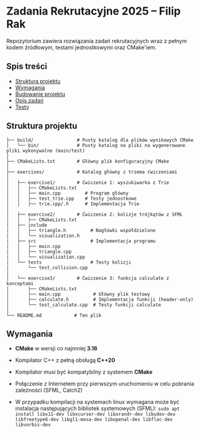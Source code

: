 # Zadania Rekrutacyjne 2025 – Filip Rak
Repozytorium zawiera rozwiązania zadań rekrutacyjnych wraz z pełnym kodem źródłowym, testami jednostkowymi oraz CMake'iem.

## Spis treści

- [Struktura projektu](#struktura-projektu)
- [Wymagania](#wymagania)
- [Budowanie projektu](#budowanie-projektu)
- [Opis zadań](#opis-zadań)
- [Testy](#testowanie)

## Struktura projektu

```
├── build/                # Pusty katalog dla plików wynikowych CMake
│   └── bin/              # Pusty katalog na pliki na wygenerowane pliki wykonywalne (main/test)
│
├── CMakeLists.txt        # Główny plik konfiguracyjny CMake
│
├── exercises/            # Katalog główny z trzema ćwiczeniami
│
│   ├── exercise1/        # Ćwiczenie 1: wyszukiwarka z Trie
│   │   ├── CMakeLists.txt
│   │   ├── main.cpp         # Program główny
│   │   ├── test_trie.cpp    # Testy jednostkowe
│   │   ├── trie.cpp/.h      # Implementacja Trie
│
│   ├── exercise2/        # Ćwiczenie 2: kolizje trójkątów z SFML
│   │   ├── CMakeLists.txt    
|   ├── include
|   │   ├── triangle.h         # Nagłówki współdzielone
|   │   └── visualization.h  
|   ├── src                    # Implementacja programu
|   │   ├── main.cpp
|   │   ├── triangle.cpp
|   │   └── visualization.cpp
|   └── tests                  # Testy kolizji
|       └── test_collision.cpp
│
│   └── exercise3/        # Ćwiczenie 3: funkcja calculate z konceptami
│       ├── CMakeLists.txt
│       ├── main.cpp            # Główny plik testowy
│       ├── calculate.h         # Implementacja funkcji (header-only)
│       └── test_calculate.cpp  # Testy funkcji calculate
│
└── README.md            # Ten plik
```

## Wymagania
- **CMake** w wersji co najmniej **3.16**
- Kompilator C++ z pełną obsługą **C++20**
- Kompilator musi być kompatybilny z systemem **CMake**
- Połączenie z Internetem przy pierwszym uruchomieniu w celu pobrania zależności (SFML, Catch2)

- W przypadku kompilacji na systemach linux wymagana może być instalacja następujących bibliotek systemowych (SFML):
  `sudo apt install libx11-dev libxcursor-dev libxrandr-dev libudev-dev libfreetype6-dev libgl1-mesa-dev libopenal-dev libflac-dev libvorbis-dev`
